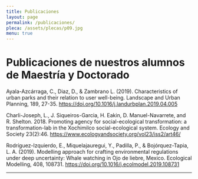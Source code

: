 ```yaml
---
title: Publicaciones
layout: page
permalink: /publicaciones/
pleca: /assets/plecas/p09.jpg
menu: true
---
```


# Publicaciones de nuestros alumnos de Maestría y Doctorado

Ayala-Azcárraga, C., Diaz, D., & Zambrano L. (2019). Characteristics of urban parks and their relation to user well-being. Landscape and Urban Planning, 189, 27-35. https://doi.org/10.1016/j.landurbplan.2019.04.005

Charli-Joseph, L., J. Siqueiros-Garcia, H. Eakin, D. Manuel-Navarrete, and R. Shelton. 2018. Promoting agency for social-ecological transformation: a transformation-lab in the Xochimilco social-ecological system. Ecology and Society 23(2):46. https://www.ecologyandsociety.org/vol23/iss2/art46/

Rodríguez-Izquierdo, E., Miquelajauregui, Y., Padilla, P., & Bojórquez-Tapia, L. A. (2019). Modelling approach for crafting environmental regulations under deep uncertainty: Whale watching in Ojo de liebre, Mexico. Ecological Modelling, 408, 108731.
https://doi.org/10.1016/j.ecolmodel.2019.108731


--------
